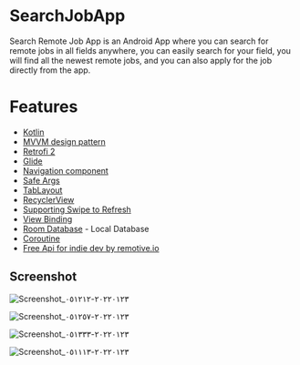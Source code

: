 # SearchJobApp
Search Remote Job App is an Android App where you
can search for remote jobs in all fields anywhere,
you can easily search for your field,
you will find all the newest remote jobs, and you can also apply
for the job directly from the app.

# Features
- [Kotlin](https://kotlinlang.org/)
- [MVVM design pattern](https://developer.android.com/topic/libraries/architecture/viewmodel)
- [Retrofi 2](https://square.github.io/retrofit/)
- [Glide](https://www.glide.com/)
- [Navigation component](https://developer.android.com/guide/navigation/navigation-getting-started)
- [Safe Args](https://developer.android.com/guide/navigation/navigation-pass-data#Safe-args)
- [TabLayout](https://developer.android.com/reference/com/google/android/material/tabs/TabLayout)
- [RecyclerView](https://developer.android.com/reference/kotlin/androidx/recyclerview/widget/RecyclerView)
- [Supporting Swipe to Refresh](https://developer.android.com/training/swipe)
- [View Binding](https://developer.android.com/topic/libraries/view-binding)
- [Room Database](https://developer.android.com/jetpack/androidx/releases/room) - Local Database
- [Coroutine](https://developer.android.com/kotlin/coroutines)
- [Free Api for indie dev by remotive.io](https://remotive.io/)

## Screenshot

![Screenshot_٢٠٢٢٠١٢٣-٠٥١٢١٢](https://user-images.githubusercontent.com/88562339/150712762-495673fd-c1fb-4171-a680-9af92af2bf68.jpg)

![Screenshot_٢٠٢٢٠١٢٣-٠٥١٢٥٧](https://user-images.githubusercontent.com/88562339/150712786-515c356f-c8a4-46ae-ab6a-0dc353f618a2.jpg)


![Screenshot_٢٠٢٢٠١٢٣-٠٥١٣٣٣](https://user-images.githubusercontent.com/88562339/150712806-f222cb7b-af73-4a11-8334-b92fb3f61f23.jpg)

![Screenshot_٢٠٢٢٠١٢٣-٠٥١١١٣](https://user-images.githubusercontent.com/88562339/150712824-5e5002dd-80f9-43d8-b9bd-e79e0f48dbea.jpg)
